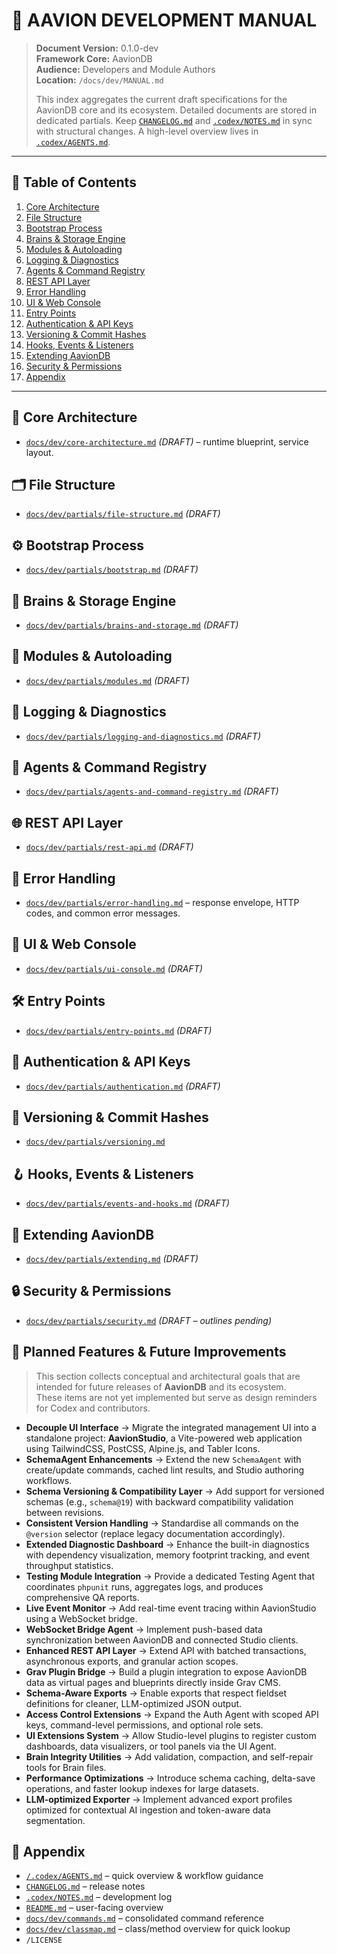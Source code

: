 # 🧩 AAVION DEVELOPMENT MANUAL

> **Document Version:** 0.1.0-dev  
> **Framework Core:** AavionDB  
> **Audience:** Developers and Module Authors  
> **Location:** `/docs/dev/MANUAL.md`
>
> This index aggregates the current draft specifications for the AavionDB core and its ecosystem.
> Detailed documents are stored in dedicated partials. Keep [`CHANGELOG.md`](../../CHANGELOG.md) and
> [`.codex/NOTES.md`](../../.codex/NOTES.md) in sync with structural changes. A high-level overview lives in
> [`.codex/AGENTS.md`](../../.codex/AGENTS.md).

---

## 📘 Table of Contents
1. [Core Architecture](#-core-architecture)  
2. [File Structure](#-file-structure)  
3. [Bootstrap Process](#-bootstrap-process)  
4. [Brains & Storage Engine](#-brains--storage-engine)  
5. [Modules & Autoloading](#-modules--autoloading)  
6. [Logging & Diagnostics](#-logging--diagnostics)  
7. [Agents & Command Registry](#-agents--command-registry)  
8. [REST API Layer](#-rest-api-layer)  
9. [Error Handling](#-error-handling)  
10. [UI & Web Console](#-ui--web-console)  
11. [Entry Points](#-entry-points)  
12. [Authentication & API Keys](#-authentication--api-keys)  
13. [Versioning & Commit Hashes](#-versioning--commit-hashes)  
14. [Hooks, Events & Listeners](#-hooks-events--listeners)  
15. [Extending AavionDB](#-extending-aaviondb)  
16. [Security & Permissions](#-security--permissions)  
17. [Appendix](#-appendix)

---

## 🧠 Core Architecture
- [`docs/dev/core-architecture.md`](./partials/core-architecture.md) *(DRAFT)* – runtime blueprint, service layout.

## 🗂️ File Structure
- [`docs/dev/partials/file-structure.md`](./partials/file-structure.md) *(DRAFT)*

## ⚙️ Bootstrap Process
- [`docs/dev/partials/bootstrap.md`](./partials/bootstrap.md) *(DRAFT)*

## 🧩 Brains & Storage Engine
- [`docs/dev/partials/brains-and-storage.md`](./partials/brains-and-storage.md) *(DRAFT)*

## 🧱 Modules & Autoloading
- [`docs/dev/partials/modules.md`](./partials/modules.md) *(DRAFT)*

## 📝 Logging & Diagnostics
- [`docs/dev/partials/logging-and-diagnostics.md`](./partials/logging-and-diagnostics.md) *(DRAFT)*

## 🧠 Agents & Command Registry
- [`docs/dev/partials/agents-and-command-registry.md`](./partials/agents-and-command-registry.md) *(DRAFT)*

## 🌐 REST API Layer
- [`docs/dev/partials/rest-api.md`](./partials/rest-api.md) *(DRAFT)* 

## 🚨 Error Handling
- [`docs/dev/partials/error-handling.md`](./partials/error-handling.md) – response envelope, HTTP codes, and common error messages.

## 🎨 UI & Web Console
- [`docs/dev/partials/ui-console.md`](./partials/ui-console.md) *(DRAFT)*

## 🛠️ Entry Points
- [`docs/dev/partials/entry-points.md`](./partials/entry-points.md) *(DRAFT)*

## 🔐 Authentication & API Keys
- [`docs/dev/partials/authentication.md`](./partials/authentication.md) *(DRAFT)*

## 🧬 Versioning & Commit Hashes
- [`docs/dev/partials/versioning.md`](./partials/versioning.md)

## 🪝 Hooks, Events & Listeners
- [`docs/dev/partials/events-and-hooks.md`](./partials/events-and-hooks.md) *(DRAFT)*

## 🧩 Extending AavionDB
- [`docs/dev/partials/extending.md`](./partials/extending.md) *(DRAFT)*

## 🔒 Security & Permissions
- [`docs/dev/partials/security.md`](./partials/security.md) *(DRAFT – outlines pending)*

## 🧭 Planned Features & Future Improvements

> This section collects conceptual and architectural goals that are intended for future releases of **AavionDB** and its ecosystem.  
> These items are not yet implemented but serve as design reminders for Codex and contributors.

- **Decouple UI Interface** → Migrate the integrated management UI into a standalone project: **AavionStudio**, a Vite-powered web application using TailwindCSS, PostCSS, Alpine.js, and Tabler Icons.  
- **SchemaAgent Enhancements** → Extend the new `SchemaAgent` with create/update commands, cached lint results, and Studio authoring workflows. 
- **Schema Versioning & Compatibility Layer** → Add support for versioned schemas (e.g., `schema@19`) with backward compatibility validation between revisions.  
- **Consistent Version Handling** → Standardise all commands on the `@version` selector (replace legacy documentation accordingly).  
- **Extended Diagnostic Dashboard** → Enhance the built-in diagnostics with dependency visualization, memory footprint tracking, and event throughput statistics.  
- **Testing Module Integration** → Provide a dedicated Testing Agent that coordinates `phpunit` runs, aggregates logs, and produces comprehensive QA reports.  
- **Live Event Monitor** → Add real-time event tracing within AavionStudio using a WebSocket bridge.  
- **WebSocket Bridge Agent** → Implement push-based data synchronization between AavionDB and connected Studio clients.  
- **Enhanced REST API Layer** → Extend API with batched transactions, asynchronous exports, and granular action scopes.  
- **Grav Plugin Bridge** → Build a plugin integration to expose AavionDB data as virtual pages and blueprints directly inside Grav CMS.  
- **Schema-Aware Exports** → Enable exports that respect fieldset definitions for cleaner, LLM-optimized JSON output.  
- **Access Control Extensions** → Expand the Auth Agent with scoped API keys, command-level permissions, and optional role sets.  
- **UI Extensions System** → Allow Studio-level plugins to register custom dashboards, data visualizers, or tool panels via the UI Agent.  
- **Brain Integrity Utilities** → Add validation, compaction, and self-repair tools for Brain files.  
- **Performance Optimizations** → Introduce schema caching, delta-save operations, and faster lookup indexes for large datasets.  
- **LLM-optimized Exporter** → Implement advanced export profiles optimized for contextual AI ingestion and token-aware data segmentation.

## 📎 Appendix
- [`/.codex/AGENTS.md`](../../.codex/AGENTS.md) – quick overview & workflow guidance  
- [`CHANGELOG.md`](../../CHANGELOG.md) – release notes  
- [`.codex/NOTES.md`](../../.codex/NOTES.md) – development log  
- [`README.md`](../../README.md) – user-facing overview  
- [`docs/dev/commands.md`](./commands.md) – consolidated command reference  
- [`docs/dev/classmap.md`](./classmap.md) – class/method overview for quick lookup  
- `/LICENSE`
